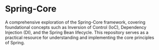 # Spring-Core
A comprehensive exploration of the Spring-Core framework, covering foundational concepts such as Inversion of Control (IoC), Dependency Injection (DI), and the Spring Bean lifecycle. This repository serves as a practical resource for understanding and implementing the core principles of Spring.
